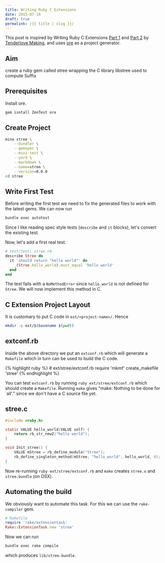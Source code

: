 ```yaml
---
title: Writing Ruby C Extensions
date: 2015-07-16
draft: true
permalink: /{{ title | slug }}/
---
```


This post is inspired by Writing Ruby C Extensions
[Part
1](http://tenderlovemaking.com/2009/12/18/writing-ruby-c-extensions-part-1.html) and
[Part
2](http://tenderlovemaking.com/2010/12/11/writing-ruby-c-extensions-part-2.html) by [Tenderlove Making](http://tenderlovemaking.com/), and uses
[ore](https://web.archive.org/web/20130305124820/https://postmodern.github.com/2012/05/20/you-dont-have-to-use-bundler-to-create-new-rubygems.html)
as a project generator.

## Aim

create a ruby gem called stree wrapping the C library libstree used to
compute Suffix

## Prerequisites

Install ore.

```sh
gem isntall ZenTest ore
```

## Create Project

```sh
mine stree \
    --bundler \
    --gemspec \
    --mini-test \
    --yard \
    --markdown \
    --name=stree \
    --version=0.0.0
cd stree
```

## Write First Test

Before writing the first test we need to fix the generated files to work
with the latest gems. We can now run

```sh
bundle exec autotest
```

Since I like reading spec style tests (`describe` and `it` blocks),
let's convert the existing test.

Now, let's add a first real test.

```ruby
# test/test\_stree.rb
describe Stree do
  it 'should return "hello world"' do
    _(Stree.hello_world).must_equal 'hello world'
  end
end
```

The test fails with a `NoMethodError` since `hello_world` is not defined
for `Stree`. We will now implement this method in C.

## C Extension Project Layout

It is customary to put C code in `ext/<project-name>/`. Hence

```sh
mkdir -p ext/$(basename $(pwd))
```

## extconf.rb

Inside the above directory we put an `extconf.rb` which will generate a
`Makefile` which in turn can be used to build the C code.

{% highlight ruby %} # ext/stree/extconf.rb require 'mkmf'
create\_makefile 'stree' {% endhighlight %}

You can test `extconf.rb` by running `ruby ext/stree/extconf.rb` which
should create a `Makefile`. Running `make` gives "make: Nothing to be
done for \`all'." since we don't have a C source file yet.

## stree.c

```c
#include <ruby.h>

static VALUE hello_world(VALUE self) {
    return rb_str_new2("hello world");
}

void Init_stree() {
    VALUE mStree = rb_define_module("Stree");
    rb_define_singleton_method(mStree, "hello_world", hello_world, 0);
}
```

Now re-running `ruby ext/stree/extconf.rb` and `make` creates `stree.o`
and `stree.bundle` (on OSX).

## Automating the build

We obviously want to automate this task. For this we can use the
`rake-compiler` gem.

```ruby
# Rakefile
require 'rake/extensiontask'
Rake::ExtensionTask.new 'stree'
```

Now we can run

```sh
bundle exec rake compile
```

which produces `lib/stree.bundle`.
